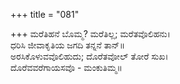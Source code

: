 +++
title = "081"

+++
ಮರೆತಿಹನೆ ಬೊಮ್ಮ? ಮರೆತಿಲ್ಲ; ಮರೆತವೊಲಿಹನು।  
ಧರಿಸಿ ಜೀವಾಕೃತಿಯ ಜಗದಿ ತನ್ನನೆ ತಾನ್॥  
ಅರಸಿಕೊಳುವವೊಲಿಹುದು; ದೊರೆತವೋಲ್ ತೋರೆ ಸುಖ।  
ದೊರೆವವರೆಗಾಯಸವೊ - ಮಂಕುತಿಮ್ಮ॥  

